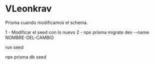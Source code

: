# VLeonkrav

Prisma cuando modificamos el schema.

1 - Modificar el seed con lo nuevo
2 - npx prisma migrate dev --name NOMBRE-DEL-CAMBIO

run seed

npx prisma db seed
